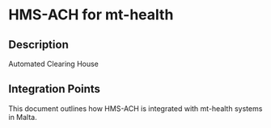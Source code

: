 # HMS-ACH for mt-health

## Description

Automated Clearing House

## Integration Points

This document outlines how HMS-ACH is integrated with mt-health systems in Malta.
